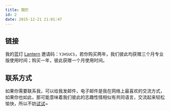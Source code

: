 ```yaml
---
title: 關於
id: 2
date: 2015-12-21 21:01:47
---
```


## 链接
我的蓝灯 [Lantern](https://www.getlantern.org/) 邀请码：`YJHSUCS`，若你购买两年，我们彼此均获赠三个月专业版使用时间；购买一年，彼此获赠一个月使用时间。
## 联系方式
如果你需要联系我，可以给我发邮件，电子邮件是我在网络上最喜欢的交流方式，如果你也如此，那可能意味着我们彼此的志趣性情相似有共同语言，交流起来轻松愉快，所以不妨[试试](mailto:he.zhongrui@icloud.com)~

